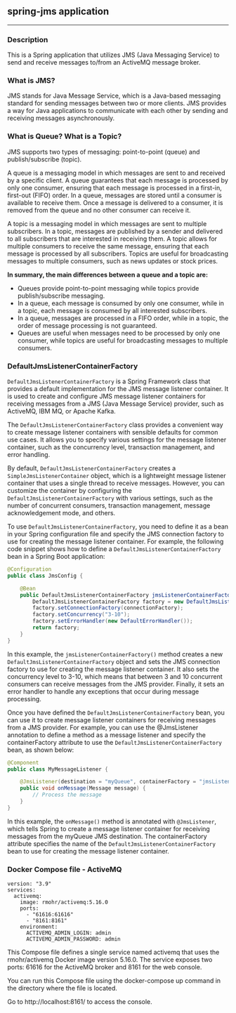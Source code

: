 ## spring-jms application

*****

### Description 

This is a Spring application that utilizes JMS (Java Messaging Service) to send and receive messages to/from an ActiveMQ message broker.


### What is JMS?

JMS stands for Java Message Service, which is a Java-based messaging standard for sending messages between two or more clients. JMS provides a way for Java applications to communicate with each other by sending and receiving messages asynchronously.

### What is Queue? What is a Topic?

JMS supports two types of messaging: point-to-point (queue) and publish/subscribe (topic).

A queue is a messaging model in which messages are sent to and received by a specific client. A queue guarantees that each message is processed by only one consumer, ensuring that each message is processed in a first-in, first-out (FIFO) order. In a queue, messages are stored until a consumer is available to receive them. Once a message is delivered to a consumer, it is removed from the queue and no other consumer can receive it.

A topic is a messaging model in which messages are sent to multiple subscribers. In a topic, messages are published by a sender and delivered to all subscribers that are interested in receiving them. A topic allows for multiple consumers to receive the same message, ensuring that each message is processed by all subscribers. Topics are useful for broadcasting messages to multiple consumers, such as news updates or stock prices.

**In summary, the main differences between a queue and a topic are:**

- Queues provide point-to-point messaging while topics provide publish/subscribe messaging.
- In a queue, each message is consumed by only one consumer, while in a topic, each message is consumed by all interested subscribers.
- In a queue, messages are processed in a FIFO order, while in a topic, the order of message processing is not guaranteed.
- Queues are useful when messages need to be processed by only one consumer, while topics are useful for broadcasting messages to multiple consumers.

### DefaultJmsListenerContainerFactory
`DefaultJmsListenerContainerFactory` is a Spring Framework class that provides a default implementation for the JMS message listener container. It is used to create and configure JMS message listener containers for receiving messages from a JMS (Java Message Service) provider, such as ActiveMQ, IBM MQ, or Apache Kafka.

The `DefaultJmsListenerContainerFactory` class provides a convenient way to create message listener containers with sensible defaults for common use cases. It allows you to specify various settings for the message listener container, such as the concurrency level, transaction management, and error handling.

By default, `DefaultJmsListenerContainerFactory` creates a `SimpleJmsListenerContainer` object, which is a lightweight message listener container that uses a single thread to receive messages. However, you can customize the container by configuring the `DefaultJmsListenerContainerFactory` with various settings, such as the number of concurrent consumers, transaction management, message acknowledgement mode, and others.

To use `DefaultJmsListenerContainerFactory`, you need to define it as a bean in your Spring configuration file and specify the JMS connection factory to use for creating the message listener container. For example, the following code snippet shows how to define a `DefaultJmsListenerContainerFactory` bean in a Spring Boot application:

```java
@Configuration
public class JmsConfig {

    @Bean
    public DefaultJmsListenerContainerFactory jmsListenerContainerFactory(ConnectionFactory connectionFactory) {
        DefaultJmsListenerContainerFactory factory = new DefaultJmsListenerContainerFactory();
        factory.setConnectionFactory(connectionFactory);
        factory.setConcurrency("3-10");
        factory.setErrorHandler(new DefaultErrorHandler());
        return factory;
    }
}
```

In this example, the `jmsListenerContainerFactory()` method creates a new `DefaultJmsListenerContainerFactory` object and sets the JMS connection factory to use for creating the message listener container. It also sets the concurrency level to 3-10, which means that between 3 and 10 concurrent consumers can receive messages from the JMS provider. Finally, it sets an error handler to handle any exceptions that occur during message processing.

Once you have defined the `DefaultJmsListenerContainerFactory` bean, you can use it to create message listener containers for receiving messages from a JMS provider. For example, you can use the @JmsListener annotation to define a method as a message listener and specify the containerFactory attribute to use the `DefaultJmsListenerContainerFactory` bean, as shown below:

```java
@Component
public class MyMessageListener {

    @JmsListener(destination = "myQueue", containerFactory = "jmsListenerContainerFactory")
    public void onMessage(Message message) {
        // Process the message
    }
}
```

In this example, the `onMessage()` method is annotated with `@JmsListener`, which tells Spring to create a message listener container for receiving messages from the myQueue JMS destination. The containerFactory attribute specifies the name of the `DefaultJmsListenerContainerFactory` bean to use for creating the message listener container.

### Docker Compose file - ActiveMQ

```properties
version: "3.9"
services:
  activemq:
    image: rmohr/activemq:5.16.0
    ports:
      - "61616:61616"
      - "8161:8161"
    environment:
      ACTIVEMQ_ADMIN_LOGIN: admin
      ACTIVEMQ_ADMIN_PASSWORD: admin
```

This Compose file defines a single service named activemq that uses the rmohr/activemq Docker image version 5.16.0. The service exposes two ports: 61616 for the ActiveMQ broker and 8161 for the web console.

You can run this Compose file using the docker-compose up command in the directory where the file is located.

Go to http://localhost:8161/ to access the console.